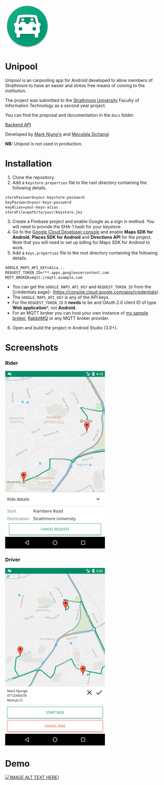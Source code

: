 ![alt text](/images/icon.png)

 # Unipool

Unipool is an carpooling app for Android developed to allow members of Strathmore to have an easier and 
stress free means of coming to the institution.  

The project was submitted to the [Strathmore University](http://www.strathmore.edu/) Faculty of Information Technology as a second year project.

You can find the proposal and documentation in the `docs` folder.  

[Backend API](https://github.com/MarkNjunge/Unipool-backend)

Developed by [Mark Njung'e](https://github.com/MarkNjunge) and [Mecolela Sichangi](https://github.com/Sichangime)

**NB:** Unipool is not used in production.

# Installation
1. Clone the repository.
2. Add a `keystore.properties` file to the root directory containing the following details.  
```
storePassword=your-keystore-password
keyPassword=your-keys-password
keyAlias=your-keys-alias
storeFile=path/to/your/keystore.jks
```
3. Create a Firebase project and enable Google as a sign in method. You will need to provide the SHA-1 hash for your keystore.
4. Go to the [Google Cloud Developer console](https://console.cloud.google.com/apis/library) and 
enable **Maps SDK for Android**, **Places SDK for Android** and **Directions API** for the project.  
Note that you will need to set up billing for Maps SDK for Android to work.
6. Add a `keys.properties` file to the root directory containing the following details.  
```
GOOGLE_MAPS_API_KEY=AIza...
REQUEST_TOKEN_ID=***.apps.googleusercontent.com
MQTT_BROKER=mqtt://mqtt.example.com
```
- You can get the `GOOGLE_MAPS_API_KEY` and `REQUEST_TOKEN_ID` from the [credentials page]- (https://console.cloud.google.com/apis/credentials).  
- The `GOOGLE_MAPS_API_KEY` is any of the API keys.  
- For the `REQUEST_TOKEN_ID` it **needs** to be and OAuth 2.0 client ID of type **Web application***, not **Android**.  
- For an MQTT broker you can host your own instance of [my sample broker](https://github.com/MarkNjunge/mqtt-broker), [RabbitMQ](https://www.rabbitmq.com) or any MQTT broker provider.  
6. Open and build the project in Android Studio (3.0+). 

# Screenshots
### Rider
![alt text](/images/rider.png)

### Driver
![alt text](/images/driver.png)

# Demo
[![IMAGE ALT TEXT HERE](https://img.youtube.com/vi/pY5Utpqnvd8/0.jpg)](https://www.youtube.com/watch?v=pY5Utpqnvd8)]

